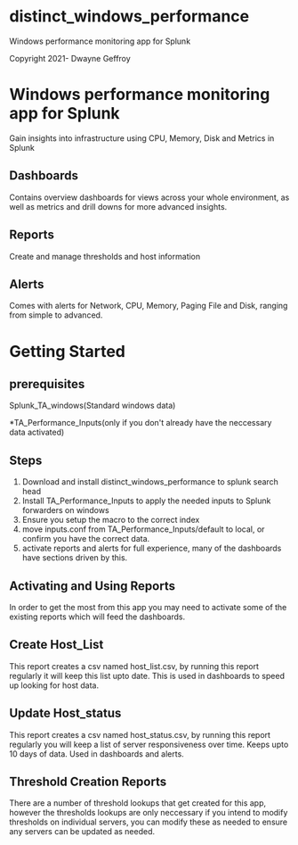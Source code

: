 # distinct_windows_performance
 Windows performance monitoring app for Splunk
 
 Copyright 2021- Dwayne Geffroy
 
# Windows performance monitoring app for Splunk
  
Gain insights into infrastructure using CPU, Memory, Disk and Metrics in Splunk

## Dashboards
Contains overview dashboards for views across your whole environment, as well as metrics and drill downs for more advanced insights.

## Reports
Create and manage thresholds and host information

## Alerts
Comes with alerts for Network, CPU, Memory, Paging File and Disk, ranging from simple to advanced.

# Getting Started

## prerequisites
Splunk_TA_windows(Standard windows data)

*TA_Performance_Inputs(only if you don't already have the neccessary data activated)

## Steps
1. Download and install distinct_windows_performance to splunk search head
2. Install TA_Performance_Inputs to apply the needed inputs to Splunk forwarders on windows
3. Ensure you setup the macro to the correct index
4. move inputs.conf from TA_Performance_Inputs/default to local, or confirm you have the correct data.
5. activate reports and alerts for full experience, many of the dashboards have sections driven by this.

## Activating and Using Reports
In order to get the most from this app you may need to activate some of the existing reports which will feed the dashboards.

## Create Host_List 
This report creates a csv named host_list.csv, by running this report regularly it will keep this list upto date. This is used in dashboards to speed up looking for host data.

## Update Host_status
This report creates a csv named host_status.csv, by running this report regularly you will keep a list of server responsiveness over time. Keeps upto 10 days of data. Used in dashboards and alerts.

## Threshold Creation Reports
There are a number of threshold lookups that get created for this app, however the thresholds lookups are only neccessary if you intend to modify thresholds on individual servers, you can modify these as needed to ensure any servers can be updated as needed.

